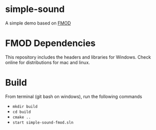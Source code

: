 # simple-sound
A simple demo based on [FMOD](https://www.fmod.com/)

# FMOD Dependencies

This repository includes the headers and libraries for Windows. Check online for distributions for mac and linux.

# Build 

From terminal (git bash on windows), run the following commands

* `mkdir build`
* `cd build`
* `cmake ..`
* `start simple-sound-fmod.sln`


